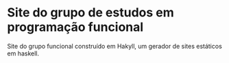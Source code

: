 # Site do grupo de estudos em programação funcional
Site do grupo funcional construído em Hakyll, um gerador de sites estáticos em haskell.
